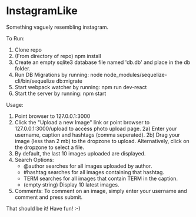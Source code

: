 # InstagramLike
Something vaguely resembling instagram.

To Run:
1) Clone repo
2) (From directory of repo) npm install
3) Create an empty sqlite3 database file named 'db.db' and place in the db folder.
4) Run DB Migrations by running: node node_modules/sequelize-cli/bin/sequelize db:migrate
5) Start webpack watcher by running: npm run dev-react
6) Start the server by running: npm start

Usage:
1) Point browser to 127.0.0.1:3000
2) Click the "Upload a new Image" link or point browser to 127.0.0.1:3000/upload to access photo upload page.
2a) Enter your username, caption and hashtags (comma seperated). 
2b) Drag your image (less than 2 mb) to the dropzone to upload. Alternatively, click on the dropzone to select a file.
3) By default, the last 10 images uploaded are displayed.
4) Search Options: 
	- @author searches for all images uploaded by author.
	- #hashtag searches for all images containing that hashtag.
	- TERM searches for all images that contain TERM in the caption.
	- (empty string) Display 10 latest images.
5) Comments: To comment on an image, simply enter your username and comment and press submit.

That should be it! Have fun! :-)